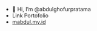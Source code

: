 - 👋 Hi, I’m @abdulghofurpratama
- Link Portofolio
- <a href="https://mabdul.my.id">mabdul.my.id</a>
